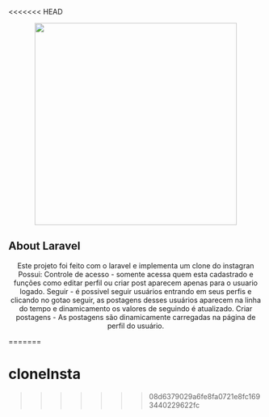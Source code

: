 <<<<<<< HEAD
<p align="center"><img src="https://res.cloudinary.com/dtfbvvkyp/image/upload/v1566331377/laravel-logolockup-cmyk-red.svg" width="400"></p>

## About Laravel
<p align="center">
    Este projeto foi feito com o laravel e implementa um clone do instagran
    Possui:
    Controle de acesso - somente acessa quem esta cadastrado e funções como editar perfil ou criar post aparecem apenas para o usuario logado.
    Seguir - é possivel seguir usuários entrando em seus perfis e clicando no gotao seguir, as postagens desses usuários aparecem na linha do tempo e dinamicamento os valores de seguindo é atualizado.
    Criar postagens - As postagens são dinamicamente carregadas na página de perfil do usuário.
</p>

=======
# cloneInsta
>>>>>>> 08d6379029a6fe8fa0721e8fc1693440229622fc
